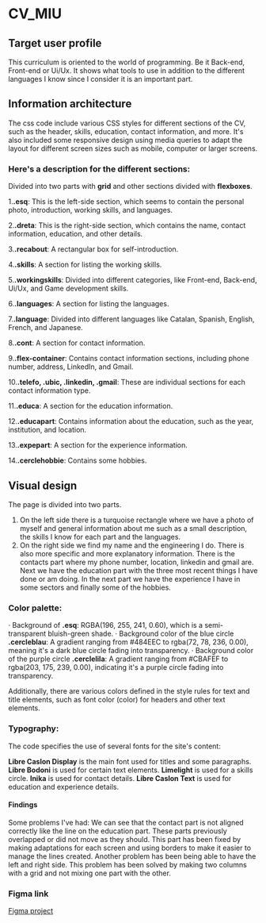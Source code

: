 # CV_MIU
## Target user profile ##
This curriculum is oriented to the world of programming. Be it Back-end, Front-end or Ui/Ux. It shows what tools to use in addition to the different languages I know since I consider it is an important part.
##  Information architecture ##
The css code include various CSS styles for different sections of the CV, such as the header, skills, education, contact information, and more. It's also included some responsive design using media queries to adapt the layout for different screen sizes such as mobile, computer or larger screens.

### Here's a description for the different sections: ###
Divided into two parts with **grid** and other sections divided with **flexboxes**.

1.**.esq**: This is the left-side section, which seems to contain the personal photo, introduction, working skills, and languages.

2.**.dreta**: This is the right-side section, which contains the name, contact information, education, and other details.

3.**.recabout**: A rectangular box for self-introduction.

4.**.skills**: A section for listing the working skills.

5.**.workingskills**: Divided into different categories, like Front-end, Back-end, Ui/Ux, and Game development skills.

6.**.languages**: A section for listing the languages.

7.**.language**: Divided into different languages like Catalan, Spanish, English, French, and Japanese.

8.**.cont**: A section for contact information.

9.**.flex-container**: Contains contact information sections, including phone number, address, LinkedIn, and Gmail.

10.**.telefo, .ubic, .linkedin, .gmail**: These are individual sections for each contact information type.

11.**.educa**: A section for the education information.

12.**.educapart**: Contains information about the education, such as the year, institution, and location.

13.**.expepart**:  A section for the experience information.

14.**.cerclehobbie**: Contains some hobbies.

## Visual design ##
The page is divided into two parts.
1. On the left side there is a turquoise rectangle where we have a photo of myself and general information about me such as a small description, the skills I know for each part and the languages.
2. On the right side we find my name and the engineering I do. There is also more specific and more explanatory information. There is the contacts part where my phone number, location, linkedin and gmail are. Next we have the education part with the three most recent things I have done or am doing. In the next part we have the experience I have in some sectors and finally some of the hobbies.
  ### Color palette: ###

· Background of **.esq**: RGBA(196, 255, 241, 0.60), which is a semi-transparent bluish-green shade.
· Background color of the blue circle **.cercleblau**: A gradient ranging from #484EEC to rgba(72, 78, 236, 0.00), meaning it's a dark blue circle fading into transparency.
· Background color of the purple circle **.cerclelila**: A gradient ranging from #CBAFEF to rgba(203, 175, 239, 0.00), indicating it's a purple circle fading into transparency.

Additionally, there are various colors defined in the style rules for text and title elements, such as font color (color) for headers and other text elements.

 ### Typography: ###
The code specifies the use of several fonts for the site's content:

**Libre Caslon Display** is the main font used for titles and some paragraphs.
**Libre Bodoni** is used for certain text elements.
**Limelight** is used for a skills circle.
**Inika** is used for contact details.
**Libre Caslon Text** is used for education and experience details.
  #### Findings ####
  Some problems I've had:
  We can see that the contact part is not aligned correctly like the line on the education part. These parts previously overlapped or did not move as they should. This part has been fixed by making adaptations     for each screen and using borders to make it easier to manage the lines created.
  Another problem has been being able to have the left and right side. This problem has been solved by making two columns with a grid and not mixing one part with the other.
### Figma link ###
[Figma project](https://www.figma.com/file/sBZJWnLiLV3HrVwKcjhCy1/CVNOELIA?type=design&node-id=0%3A1&mode=design&t=MfX4mejM12gVohxr-1)
